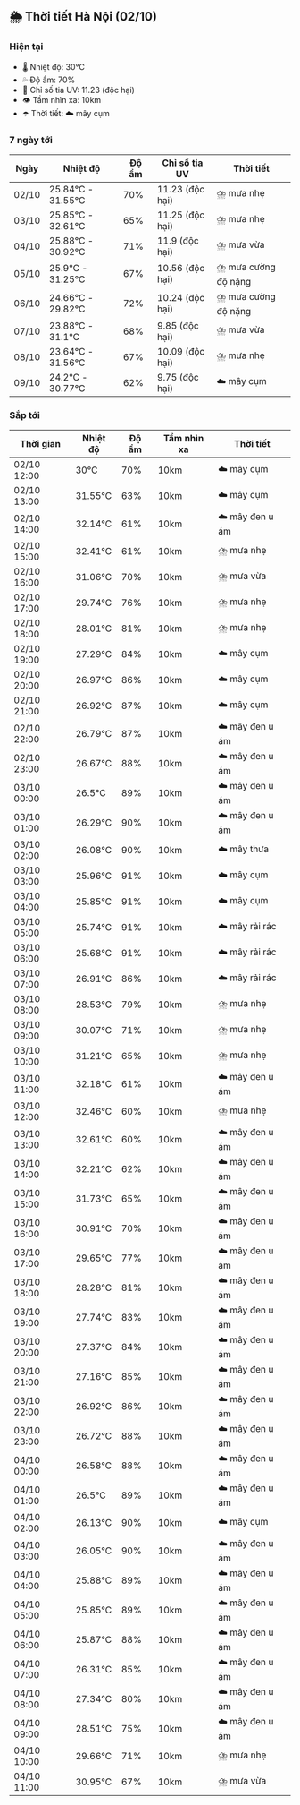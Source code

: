 ## 🌦️ Thời tiết Hà Nội (02/10)

### Hiện tại

- 🌡️ Nhiệt độ: 30℃
- 💦 Độ ẩm: 70%
- 🌟 Chỉ số tia UV: 11.23 (độc hại)
- 👁️ Tầm nhìn xa: 10km
- ☂️ Thời tiết: ☁️ mây cụm

### 7 ngày tới

| Ngày | Nhiệt độ | Độ ẩm | Chỉ số tia UV | Thời tiết |
| --- | --- | --- | --- | --- |
| 02/10 | 25.84℃ - 31.55℃ | 70% | 11.23 (độc hại) | ⛈️ mưa nhẹ |
| 03/10 | 25.85℃ - 32.61℃ | 65% | 11.25 (độc hại) | ⛈️ mưa nhẹ |
| 04/10 | 25.88℃ - 30.92℃ | 71% | 11.9 (độc hại) | ⛈️ mưa vừa |
| 05/10 | 25.9℃ - 31.25℃ | 67% | 10.56 (độc hại) | ⛈️ mưa cường độ nặng |
| 06/10 | 24.66℃ - 29.82℃ | 72% | 10.24 (độc hại) | ⛈️ mưa cường độ nặng |
| 07/10 | 23.88℃ - 31.1℃ | 68% | 9.85 (độc hại) | ⛈️ mưa vừa |
| 08/10 | 23.64℃ - 31.56℃ | 67% | 10.09 (độc hại) | ⛈️ mưa nhẹ |
| 09/10 | 24.2℃ - 30.77℃ | 62% | 9.75 (độc hại) | ☁️ mây cụm |

### Sắp tới

| Thời gian | Nhiệt độ | Độ ẩm | Tầm nhìn xa | Thời tiết |
| --- | --- | --- | --- | --- |
| 02/10 12:00 | 30℃ | 70% | 10km | ☁️ mây cụm |
| 02/10 13:00 | 31.55℃ | 63% | 10km | ☁️ mây cụm |
| 02/10 14:00 | 32.14℃ | 61% | 10km | ☁️ mây đen u ám |
| 02/10 15:00 | 32.41℃ | 61% | 10km | ⛈️ mưa nhẹ |
| 02/10 16:00 | 31.06℃ | 70% | 10km | ⛈️ mưa vừa |
| 02/10 17:00 | 29.74℃ | 76% | 10km | ⛈️ mưa nhẹ |
| 02/10 18:00 | 28.01℃ | 81% | 10km | ⛈️ mưa nhẹ |
| 02/10 19:00 | 27.29℃ | 84% | 10km | ☁️ mây cụm |
| 02/10 20:00 | 26.97℃ | 86% | 10km | ☁️ mây cụm |
| 02/10 21:00 | 26.92℃ | 87% | 10km | ☁️ mây cụm |
| 02/10 22:00 | 26.79℃ | 87% | 10km | ☁️ mây đen u ám |
| 02/10 23:00 | 26.67℃ | 88% | 10km | ☁️ mây đen u ám |
| 03/10 00:00 | 26.5℃ | 89% | 10km | ☁️ mây đen u ám |
| 03/10 01:00 | 26.29℃ | 90% | 10km | ☁️ mây đen u ám |
| 03/10 02:00 | 26.08℃ | 90% | 10km | ☁️ mây thưa |
| 03/10 03:00 | 25.96℃ | 91% | 10km | ☁️ mây cụm |
| 03/10 04:00 | 25.85℃ | 91% | 10km | ☁️ mây cụm |
| 03/10 05:00 | 25.74℃ | 91% | 10km | ☁️ mây rải rác |
| 03/10 06:00 | 25.68℃ | 91% | 10km | ☁️ mây rải rác |
| 03/10 07:00 | 26.91℃ | 86% | 10km | ☁️ mây rải rác |
| 03/10 08:00 | 28.53℃ | 79% | 10km | ⛈️ mưa nhẹ |
| 03/10 09:00 | 30.07℃ | 71% | 10km | ⛈️ mưa nhẹ |
| 03/10 10:00 | 31.21℃ | 65% | 10km | ⛈️ mưa nhẹ |
| 03/10 11:00 | 32.18℃ | 61% | 10km | ☁️ mây đen u ám |
| 03/10 12:00 | 32.46℃ | 60% | 10km | ⛈️ mưa nhẹ |
| 03/10 13:00 | 32.61℃ | 60% | 10km | ☁️ mây đen u ám |
| 03/10 14:00 | 32.21℃ | 62% | 10km | ☁️ mây đen u ám |
| 03/10 15:00 | 31.73℃ | 65% | 10km | ☁️ mây đen u ám |
| 03/10 16:00 | 30.91℃ | 70% | 10km | ☁️ mây đen u ám |
| 03/10 17:00 | 29.65℃ | 77% | 10km | ☁️ mây đen u ám |
| 03/10 18:00 | 28.28℃ | 81% | 10km | ☁️ mây đen u ám |
| 03/10 19:00 | 27.74℃ | 83% | 10km | ☁️ mây đen u ám |
| 03/10 20:00 | 27.37℃ | 84% | 10km | ☁️ mây đen u ám |
| 03/10 21:00 | 27.16℃ | 85% | 10km | ☁️ mây đen u ám |
| 03/10 22:00 | 26.92℃ | 86% | 10km | ☁️ mây đen u ám |
| 03/10 23:00 | 26.72℃ | 88% | 10km | ☁️ mây đen u ám |
| 04/10 00:00 | 26.58℃ | 88% | 10km | ☁️ mây đen u ám |
| 04/10 01:00 | 26.5℃ | 89% | 10km | ☁️ mây đen u ám |
| 04/10 02:00 | 26.13℃ | 90% | 10km | ☁️ mây cụm |
| 04/10 03:00 | 26.05℃ | 90% | 10km | ☁️ mây đen u ám |
| 04/10 04:00 | 25.88℃ | 89% | 10km | ☁️ mây đen u ám |
| 04/10 05:00 | 25.85℃ | 89% | 10km | ☁️ mây đen u ám |
| 04/10 06:00 | 25.87℃ | 88% | 10km | ☁️ mây đen u ám |
| 04/10 07:00 | 26.31℃ | 85% | 10km | ☁️ mây đen u ám |
| 04/10 08:00 | 27.34℃ | 80% | 10km | ☁️ mây đen u ám |
| 04/10 09:00 | 28.51℃ | 75% | 10km | ☁️ mây đen u ám |
| 04/10 10:00 | 29.66℃ | 71% | 10km | ⛈️ mưa nhẹ |
| 04/10 11:00 | 30.95℃ | 67% | 10km | ⛈️ mưa vừa |
